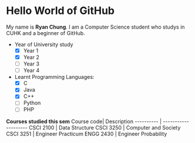 # Hello World of GitHub

My name is **Ryan Chung**.
I am a Computer Science student who studys in CUHK
and a beginner of GitHub.

* Year of University study
	+ [x] Year 1
	+ [x] Year 2
	+ [ ] Year 3
	+ [ ] Year 4
* Learnt Programming Languages:
	+ [x] C
 	+ [x] Java
	+ [x] C++
	+ [ ] Python
	+ [ ] PHP

**Courses studied this sem**
 Course code| Description
 ---------- | --------------------
 CSCI 2100  | Data Structure
 CSCI 3250  | Computer and Society
 CSCI 3251  | Engineer Practicum
 ENGG 2430  | Engineer Probability
